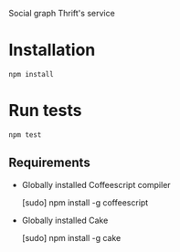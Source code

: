 Social graph Thrift's service

# Installation

    npm install
    
# Run tests

    npm test

## Requirements

* Globally installed Coffeescript compiler

    [sudo] npm install -g coffeescript

* Globally installed Cake

    [sudo] npm install -g cake